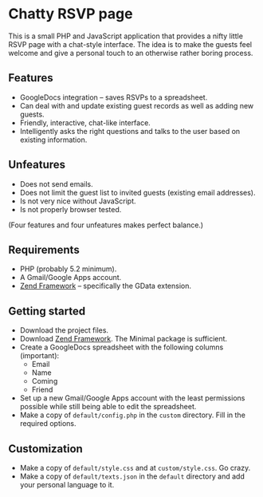 # Chatty RSVP page

This is a small PHP and JavaScript application that provides a nifty little RSVP page with a chat-style interface. The idea is to make the guests feel welcome and give a personal touch to an otherwise rather boring process.

## Features

* GoogleDocs integration – saves RSVPs to a spreadsheet.
* Can deal with and update existing guest records as well as adding new guests.
* Friendly, interactive, chat-like interface.
* Intelligently asks the right questions and talks to the user based on existing information.

## Unfeatures

* Does not send emails.
* Does not limit the guest list to invited guests (existing email addresses).
* Is not very nice without JavaScript.
* Is not properly browser tested.

(Four features and four unfeatures makes perfect balance.)

## Requirements

* PHP (probably 5.2 minimum).
* A Gmail/Google Apps account.
* [Zend Framework](http://framework.zend.com/) – specifically the GData extension.

## Getting started

* Download the project files.
* Download [Zend Framework](http://framework.zend.com/download/current/). The Minimal package is sufficient.
* Create a GoogleDocs spreadsheet with the following columns (important):
  * Email
  * Name
  * Coming
  * Friend
* Set up a new Gmail/Google Apps account with the least permissions possible while still being able to edit the spreadsheet.
* Make a copy of `default/config.php` in the `custom` directory. Fill in the required options.

## Customization

* Make a copy of `default/style.css` and at `custom/style.css`. Go crazy.
* Make a copy of `default/texts.json` in the `default` directory and add your personal language to it.
